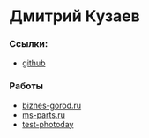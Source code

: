 # Дмитрий Кузаев

### Ссылки:
* [github](https://github.com/dmitriikuzaev)

### Работы
* [biznes-gorod.ru](https://biznes-gorod.ru)
* [ms-parts.ru](http://ms-parts.ru)
* [test-photoday](https://dmitriikuzaev.github.io/test-photoday)
